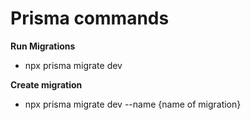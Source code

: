 # Prisma commands

**Run Migrations**

- npx prisma migrate dev

**Create migration**

- npx prisma migrate dev --name {name of migration}
